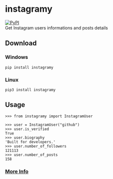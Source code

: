 # instagramy

[![PyPI](https://img.shields.io/pypi/v/instagramy.svg)](https://pypi.org/project/instagramy/)
</br>
Get Instagram users informations and posts details

## Download

### Windows

`pip install instagramy`

### Linux

`pip3 install instagramy`

## Usage

    >>> from instagramy import InstagramUser

    >>> user = InstagramUser("github")
    >>> user.is_verified
    True
    >>> user.biography
    'Built for developers.'
    >>> user.number_of_followers
    121113
    >>> user.number_of_posts
    158

### [More Info](https://github.com/yogeshwaran01/instagramy/)
